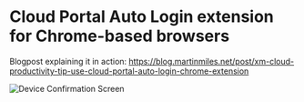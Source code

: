 # Cloud Portal Auto Login extension for Chrome-based browsers

Blogpost explaining it in action: https://blog.martinmiles.net/post/xm-cloud-productivity-tip-use-cloud-portal-auto-login-chrome-extension

![Device Confirmation Screen](https://blog.martinmiles.net/img/2025/05/xm-cloud-productivity-tip-use-cloud-portal-auto-login-chrome-extension/confirm.png)

